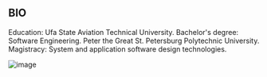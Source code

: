 ## BIO 

Education: 
Ufa State Aviation Technical University. Bachelor's degree: Software Engineering.
Peter the Great St. Petersburg Polytechnic University. Magistracy: System and application software design technologies.


![image](https://github.com/gh6styAWP/gh6styAWP/assets/171983112/56e07397-8510-4f1f-bc4e-014a27b9b8ad)
